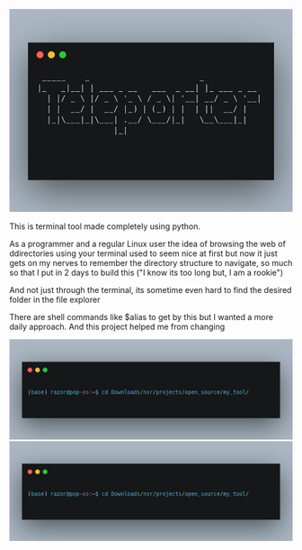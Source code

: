 ![](images/logo.png)

This is terminal tool made completely using python.

As a programmer and a regular Linux user the idea of browsing the web of ddirectories using your terminal used to seem nice at first but now it just gets on my nerves to remember the directory structure to navigate, so much so that I put in 2 days to build this ("I know its too long but, I am a rookie")

And not just through the terminal, its sometime even hard to find the desired folder in the file explorer

There are shell commands like $alias to get by this but I wanted a more daily approach. And this project helped me from changing 


![](images/before.png)
![](images/before.png)
